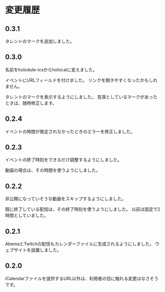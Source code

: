 # 変更履歴

## 0.3.1

タレントのマークを追加しました。

## 0.3.0

名前をholodule-icsからholocalに変えました。

イベントにURLフィールドを付けました。
リンクを開きやすくなったかもしれません。

タレントのマークを表示するようにしました。
見落としているマークがあったときは、随時修正します。

## 0.2.4

イベントの時間が推定されなかったときのエラーを修正しました。

## 0.2.3

イベントの終了時刻をできるだけ調整するようにしました。

動画の場合は、その時間を使うようにしました。

## 0.2.2

非公開になっていそうな動画をスキップするようにしました。

既に終了している配信は、その終了時刻を使うようにしました。
以前は固定で2時間としていました。

## 0.2.1

AbemaとTwitchの配信もカレンダーファイルに生成されるようにしました。
ウェブサイトを設置しました。

## 0.2.0

iCalendarファイルを提供するURL以外は、利用者の目に触れる変更はなさそうです。
